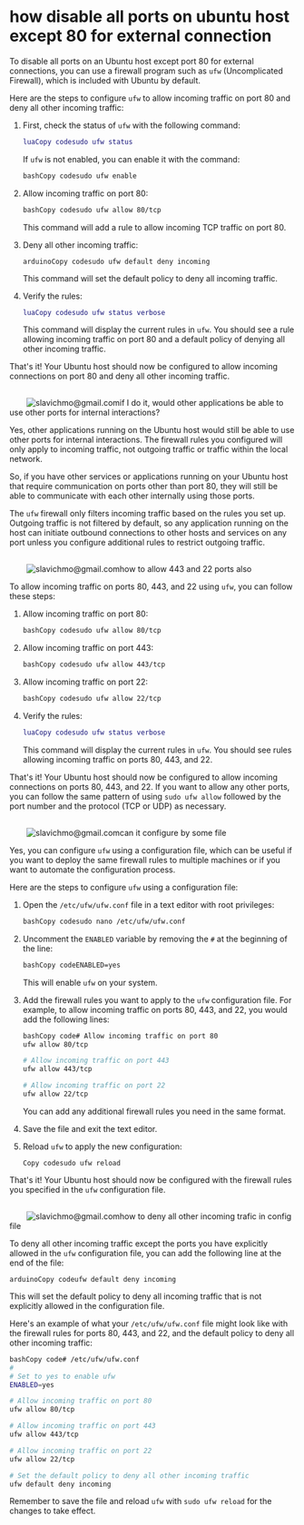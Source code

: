 # how disable all ports on ubuntu host except 80 for external connection



To disable all ports on an Ubuntu host except port 80 for external connections, you can use a firewall program such as `ufw` (Uncomplicated Firewall), which is included with Ubuntu by default.

Here are the steps to configure `ufw` to allow incoming traffic on port 80 and deny all other incoming traffic:

1.  First, check the status of `ufw` with the following command:

    ```lua
    luaCopy codesudo ufw status
    ```

    If `ufw` is not enabled, you can enable it with the command:

    ```bash
    bashCopy codesudo ufw enable
    ```
2.  Allow incoming traffic on port 80:

    ```bash
    bashCopy codesudo ufw allow 80/tcp
    ```

    This command will add a rule to allow incoming TCP traffic on port 80.
3.  Deny all other incoming traffic:

    ```arduino
    arduinoCopy codesudo ufw default deny incoming
    ```

    This command will set the default policy to deny all incoming traffic.
4.  Verify the rules:

    ```lua
    luaCopy codesudo ufw status verbose
    ```

    This command will display the current rules in `ufw`. You should see a rule allowing incoming traffic on port 80 and a default policy of denying all other incoming traffic.

That's it! Your Ubuntu host should now be configured to allow incoming connections on port 80 and deny all other incoming traffic.

![](data:image/svg+xml,%3csvg%20xmlns=%27http://www.w3.org/2000/svg%27%20version=%271.1%27%20width=%2730%27%20height=%2730%27/%3e)![slavichmo@gmail.com](https://chat.openai.com/\_next/image?url=https%3A%2F%2Fs.gravatar.com%2Favatar%2F3e5816b211ad7b3f659910a1d251f3d0%3Fs%3D480%26r%3Dpg%26d%3Dhttps%253A%252F%252Fcdn.auth0.com%252Favatars%252Fsl.png\&w=64\&q=75)if I do it, would other applications be able to use other ports for internal interactions?

Yes, other applications running on the Ubuntu host would still be able to use other ports for internal interactions. The firewall rules you configured will only apply to incoming traffic, not outgoing traffic or traffic within the local network.

So, if you have other services or applications running on your Ubuntu host that require communication on ports other than port 80, they will still be able to communicate with each other internally using those ports.

The `ufw` firewall only filters incoming traffic based on the rules you set up. Outgoing traffic is not filtered by default, so any application running on the host can initiate outbound connections to other hosts and services on any port unless you configure additional rules to restrict outgoing traffic.

![](data:image/svg+xml,%3csvg%20xmlns=%27http://www.w3.org/2000/svg%27%20version=%271.1%27%20width=%2730%27%20height=%2730%27/%3e)![slavichmo@gmail.com](https://chat.openai.com/\_next/image?url=https%3A%2F%2Fs.gravatar.com%2Favatar%2F3e5816b211ad7b3f659910a1d251f3d0%3Fs%3D480%26r%3Dpg%26d%3Dhttps%253A%252F%252Fcdn.auth0.com%252Favatars%252Fsl.png\&w=64\&q=75)how to allow 443 and 22 ports also

To allow incoming traffic on ports 80, 443, and 22 using `ufw`, you can follow these steps:

1.  Allow incoming traffic on port 80:

    ```bash
    bashCopy codesudo ufw allow 80/tcp
    ```
2.  Allow incoming traffic on port 443:

    ```bash
    bashCopy codesudo ufw allow 443/tcp
    ```
3.  Allow incoming traffic on port 22:

    ```bash
    bashCopy codesudo ufw allow 22/tcp
    ```
4.  Verify the rules:

    ```lua
    luaCopy codesudo ufw status verbose
    ```

    This command will display the current rules in `ufw`. You should see rules allowing incoming traffic on ports 80, 443, and 22.

That's it! Your Ubuntu host should now be configured to allow incoming connections on ports 80, 443, and 22. If you want to allow any other ports, you can follow the same pattern of using `sudo ufw allow` followed by the port number and the protocol (TCP or UDP) as necessary.

![](data:image/svg+xml,%3csvg%20xmlns=%27http://www.w3.org/2000/svg%27%20version=%271.1%27%20width=%2730%27%20height=%2730%27/%3e)![slavichmo@gmail.com](https://chat.openai.com/\_next/image?url=https%3A%2F%2Fs.gravatar.com%2Favatar%2F3e5816b211ad7b3f659910a1d251f3d0%3Fs%3D480%26r%3Dpg%26d%3Dhttps%253A%252F%252Fcdn.auth0.com%252Favatars%252Fsl.png\&w=64\&q=75)can it configure by some file

Yes, you can configure `ufw` using a configuration file, which can be useful if you want to deploy the same firewall rules to multiple machines or if you want to automate the configuration process.

Here are the steps to configure `ufw` using a configuration file:

1.  Open the `/etc/ufw/ufw.conf` file in a text editor with root privileges:

    ```bash
    bashCopy codesudo nano /etc/ufw/ufw.conf
    ```
2.  Uncomment the `ENABLED` variable by removing the `#` at the beginning of the line:

    ```bash
    bashCopy codeENABLED=yes
    ```

    This will enable `ufw` on your system.
3.  Add the firewall rules you want to apply to the `ufw` configuration file. For example, to allow incoming traffic on ports 80, 443, and 22, you would add the following lines:

    ```bash
    bashCopy code# Allow incoming traffic on port 80
    ufw allow 80/tcp

    # Allow incoming traffic on port 443
    ufw allow 443/tcp

    # Allow incoming traffic on port 22
    ufw allow 22/tcp
    ```

    You can add any additional firewall rules you need in the same format.
4. Save the file and exit the text editor.
5.  Reload `ufw` to apply the new configuration:

    ```
    Copy codesudo ufw reload
    ```

That's it! Your Ubuntu host should now be configured with the firewall rules you specified in the `ufw` configuration file.

![](data:image/svg+xml,%3csvg%20xmlns=%27http://www.w3.org/2000/svg%27%20version=%271.1%27%20width=%2730%27%20height=%2730%27/%3e)![slavichmo@gmail.com](https://chat.openai.com/\_next/image?url=https%3A%2F%2Fs.gravatar.com%2Favatar%2F3e5816b211ad7b3f659910a1d251f3d0%3Fs%3D480%26r%3Dpg%26d%3Dhttps%253A%252F%252Fcdn.auth0.com%252Favatars%252Fsl.png\&w=64\&q=75)how to deny all other incoming trafic in config file

To deny all other incoming traffic except the ports you have explicitly allowed in the `ufw` configuration file, you can add the following line at the end of the file:

```arduino
arduinoCopy codeufw default deny incoming
```

This will set the default policy to deny all incoming traffic that is not explicitly allowed in the configuration file.

Here's an example of what your `/etc/ufw/ufw.conf` file might look like with the firewall rules for ports 80, 443, and 22, and the default policy to deny all other incoming traffic:

```bash
bashCopy code# /etc/ufw/ufw.conf
#
# Set to yes to enable ufw
ENABLED=yes

# Allow incoming traffic on port 80
ufw allow 80/tcp

# Allow incoming traffic on port 443
ufw allow 443/tcp

# Allow incoming traffic on port 22
ufw allow 22/tcp

# Set the default policy to deny all other incoming traffic
ufw default deny incoming
```

Remember to save the file and reload `ufw` with `sudo ufw reload` for the changes to take effect.
